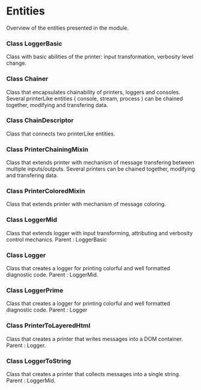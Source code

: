 # Entities
Overview of the entities presented in the module.

### Class LoggerBasic
Class with basic abilities of the printer: input transformation, verbosity level change.

### Class Chainer
Class that encapsulates chainability of printers, loggers and consoles.
Several printerLike entities ( console, stream, process ) can be chained together, modifying and transfering data.

### Class ChainDescriptor
Class that connects two printerLike entities.

### Class PrinterChainingMixin
Class that extends printer with mechanism of message transfering between multiple inputs/outputs.
Several printers can be chained together, modifying and transfering data.

### Class PrinterColoredMixin
Class that extends printer with mechanism of message coloring.

### Class LoggerMid
Class that extends logger with input transforming, attributing and verbosity control mechanics. Parent : LoggerBasic

### Class Logger
Class that creates a logger for printing colorful and well formatted diagnostic code. Parent : LoggerMid.

### Class LoggerPrime
Class that creates a logger for printing colorful and well formatted diagnostic code. Parent : Logger

### Class PrinterToLayeredHtml
Class that creates a printer that writes messages into a DOM container. Parent : Logger.

### Class LoggerToString
Class that creates a printer that collects messages into a single string. Parent : LoggerMid.

